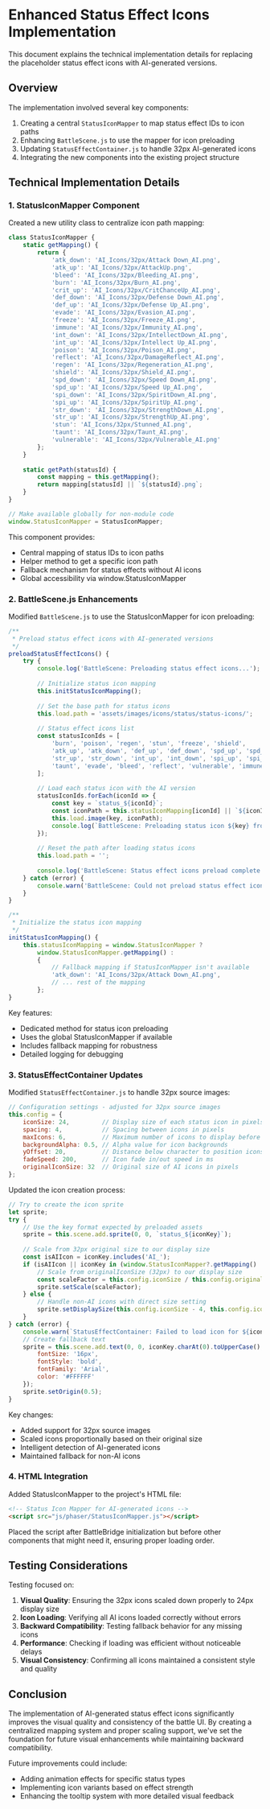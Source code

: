 # Enhanced Status Effect Icons Implementation

This document explains the technical implementation details for replacing the placeholder status effect icons with AI-generated versions.

## Overview

The implementation involved several key components:

1. Creating a central `StatusIconMapper` to map status effect IDs to icon paths
2. Enhancing `BattleScene.js` to use the mapper for icon preloading
3. Updating `StatusEffectContainer.js` to handle 32px AI-generated icons
4. Integrating the new components into the existing project structure

## Technical Implementation Details

### 1. StatusIconMapper Component

Created a new utility class to centralize icon path mapping:

```javascript
class StatusIconMapper {
    static getMapping() {
        return {
            'atk_down': 'AI_Icons/32px/Attack Down_AI.png',
            'atk_up': 'AI_Icons/32px/AttackUp.png',
            'bleed': 'AI_Icons/32px/Bleeding_AI.png',
            'burn': 'AI_Icons/32px/Burn_AI.png',
            'crit_up': 'AI_Icons/32px/CritChanceUp_AI.png',
            'def_down': 'AI_Icons/32px/Defense Down_AI.png',
            'def_up': 'AI_Icons/32px/Defense Up_AI.png',
            'evade': 'AI_Icons/32px/Evasion_AI.png',
            'freeze': 'AI_Icons/32px/Freeze_AI.png',
            'immune': 'AI_Icons/32px/Immunity_AI.png',
            'int_down': 'AI_Icons/32px/IntellectDown_AI.png',
            'int_up': 'AI_Icons/32px/Intellect Up_AI.png',
            'poison': 'AI_Icons/32px/Poison_AI.png',
            'reflect': 'AI_Icons/32px/DamageReflect_AI.png',
            'regen': 'AI_Icons/32px/Regeneration_AI.png',
            'shield': 'AI_Icons/32px/Shield_AI.png',
            'spd_down': 'AI_Icons/32px/Speed Down_AI.png',
            'spd_up': 'AI_Icons/32px/Speed Up_AI.png',
            'spi_down': 'AI_Icons/32px/SpiritDown_AI.png',
            'spi_up': 'AI_Icons/32px/SpiritUp_AI.png',
            'str_down': 'AI_Icons/32px/StrengthDown_AI.png',
            'str_up': 'AI_Icons/32px/StrengthUp_AI.png',
            'stun': 'AI_Icons/32px/Stunned_AI.png',
            'taunt': 'AI_Icons/32px/Taunt_AI.png',
            'vulnerable': 'AI_Icons/32px/Vulnerable_AI.png'
        };
    }
    
    static getPath(statusId) {
        const mapping = this.getMapping();
        return mapping[statusId] || `${statusId}.png`;
    }
}

// Make available globally for non-module code
window.StatusIconMapper = StatusIconMapper;
```

This component provides:
- Central mapping of status IDs to icon paths
- Helper method to get a specific icon path
- Fallback mechanism for status effects without AI icons
- Global accessibility via window.StatusIconMapper

### 2. BattleScene.js Enhancements

Modified `BattleScene.js` to use the StatusIconMapper for icon preloading:

```javascript
/**
 * Preload status effect icons with AI-generated versions
 */
preloadStatusEffectIcons() {
    try {
        console.log('BattleScene: Preloading status effect icons...');
        
        // Initialize status icon mapping
        this.initStatusIconMapping();
        
        // Set the base path for status icons
        this.load.path = 'assets/images/icons/status/status-icons/';
        
        // Status effect icons list
        const statusIconIds = [
            'burn', 'poison', 'regen', 'stun', 'freeze', 'shield',
            'atk_up', 'atk_down', 'def_up', 'def_down', 'spd_up', 'spd_down',
            'str_up', 'str_down', 'int_up', 'int_down', 'spi_up', 'spi_down',
            'taunt', 'evade', 'bleed', 'reflect', 'vulnerable', 'immune', 'crit_up'
        ];
        
        // Load each status icon with the AI version
        statusIconIds.forEach(iconId => {
            const key = `status_${iconId}`;
            const iconPath = this.statusIconMapping[iconId] || `${iconId}.png`;
            this.load.image(key, iconPath);
            console.log(`BattleScene: Preloading status icon ${key} from ${iconPath}`);
        });
        
        // Reset the path after loading status icons
        this.load.path = '';
        
        console.log('BattleScene: Status effect icons preload complete');
    } catch (error) {
        console.warn('BattleScene: Could not preload status effect icons:', error);
    }
}

/**
 * Initialize the status icon mapping
 */
initStatusIconMapping() {
    this.statusIconMapping = window.StatusIconMapper ? 
        window.StatusIconMapper.getMapping() : 
        {
            // Fallback mapping if StatusIconMapper isn't available
            'atk_down': 'AI_Icons/32px/Attack Down_AI.png',
            // ... rest of the mapping
        };
}
```

Key features:
- Dedicated method for status icon preloading
- Uses the global StatusIconMapper if available
- Includes fallback mapping for robustness
- Detailed logging for debugging

### 3. StatusEffectContainer Updates

Modified `StatusEffectContainer.js` to handle 32px source images:

```javascript
// Configuration settings - adjusted for 32px source images
this.config = {
    iconSize: 24,         // Display size of each status icon in pixels
    spacing: 4,           // Spacing between icons in pixels
    maxIcons: 6,          // Maximum number of icons to display before showing +N
    backgroundAlpha: 0.5, // Alpha value for icon backgrounds
    yOffset: 20,          // Distance below character to position icons
    fadeSpeed: 200,       // Icon fade in/out speed in ms
    originalIconSize: 32  // Original size of AI icons in pixels
};
```

Updated the icon creation process:

```javascript
// Try to create the icon sprite
let sprite;
try {
    // Use the key format expected by preloaded assets
    sprite = this.scene.add.sprite(0, 0, `status_${iconKey}`);
    
    // Scale from 32px original size to our display size
    const isAIIcon = iconKey.includes('AI_');
    if (isAIIcon || iconKey in (window.StatusIconMapper?.getMapping() || {})) {
        // Scale from originalIconSize (32px) to our display size
        const scaleFactor = this.config.iconSize / this.config.originalIconSize;
        sprite.setScale(scaleFactor);
    } else {
        // Handle non-AI icons with direct size setting
        sprite.setDisplaySize(this.config.iconSize - 4, this.config.iconSize - 4);
    }
} catch (error) {
    console.warn(`StatusEffectContainer: Failed to load icon for ${iconKey}`, error);
    // Create fallback text
    sprite = this.scene.add.text(0, 0, iconKey.charAt(0).toUpperCase(), {
        fontSize: '16px',
        fontStyle: 'bold',
        fontFamily: 'Arial',
        color: '#FFFFFF'
    });
    sprite.setOrigin(0.5);
}
```

Key changes:
- Added support for 32px source images
- Scaled icons proportionally based on their original size
- Intelligent detection of AI-generated icons
- Maintained fallback for non-AI icons

### 4. HTML Integration

Added StatusIconMapper to the project's HTML file:

```html
<!-- Status Icon Mapper for AI-generated icons -->
<script src="js/phaser/StatusIconMapper.js"></script>
```

Placed the script after BattleBridge initialization but before other components that might need it, ensuring proper loading order.

## Testing Considerations

Testing focused on:

1. **Visual Quality**: Ensuring the 32px icons scaled down properly to 24px display size
2. **Icon Loading**: Verifying all AI icons loaded correctly without errors
3. **Backward Compatibility**: Testing fallback behavior for any missing icons
4. **Performance**: Checking if loading was efficient without noticeable delays
5. **Visual Consistency**: Confirming all icons maintained a consistent style and quality

## Conclusion

The implementation of AI-generated status effect icons significantly improves the visual quality and consistency of the battle UI. By creating a centralized mapping system and proper scaling support, we've set the foundation for future visual enhancements while maintaining backward compatibility.

Future improvements could include:
- Adding animation effects for specific status types
- Implementing icon variants based on effect strength
- Enhancing the tooltip system with more detailed visual feedback

